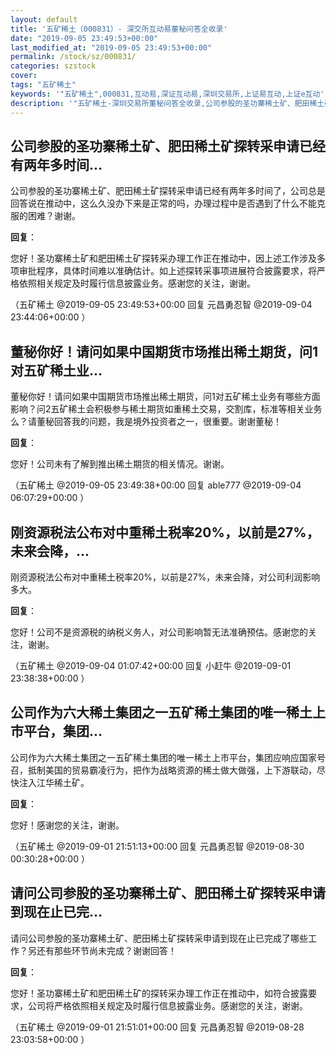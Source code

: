 ```yaml
---
layout: default
title: '五矿稀土（000831）- 深交所互动易董秘问答全收录'
date: "2019-09-05 23:49:53+00:00"
last_modified_at: "2019-09-05 23:49:53+00:00"
permalink: /stock/sz/000831/
categories: szstock
cover: 
tags: "五矿稀土"
keywords: '"五矿稀土",000831,互动易,深证互动易,深圳交易所,上证易互动,上证e互动'
description: '"五矿稀土-深圳交易所董秘问答全收录,公司参股的圣功寨稀土矿、肥田稀土矿探转采申请已经有两年多时间了，公司总是回答说在推动中，这么久没办下来是正常的吗，办理过程中是否遇到了什么不能克服的困难？谢谢。"'
---
```


## 公司参股的圣功寨稀土矿、肥田稀土矿探转采申请已经有两年多时间...

公司参股的圣功寨稀土矿、肥田稀土矿探转采申请已经有两年多时间了，公司总是回答说在推动中，这么久没办下来是正常的吗，办理过程中是否遇到了什么不能克服的困难？谢谢。

**回复**：

您好！圣功寨稀土矿和肥田稀土矿探转采办理工作正在推动中，因上述工作涉及多项审批程序，具体时间难以准确估计。如上述探转采事项进展符合披露要求，将严格依照相关规定及时履行信息披露业务。感谢您的关注，谢谢。 

（五矿稀土  @2019-09-05 23:49:53+00:00 回复 元昌勇忍智  @2019-09-04 23:44:06+00:00 ）

## 董秘你好！请问如果中国期货市场推出稀土期货，问1对五矿稀土业...

董秘你好！请问如果中国期货市场推出稀土期货，问1对五矿稀土业务有哪些方面影响？问2五矿稀土会积极参与稀土期货如重稀土交易，交割库，标准等相关业务么？请董秘回答我的问题，我是境外投资者之一，很重要。谢谢董秘！

**回复**：

您好！公司未有了解到推出稀土期货的相关情况。谢谢。 

（五矿稀土  @2019-09-05 23:49:38+00:00 回复 able777  @2019-09-04 06:07:29+00:00 ）

## 刚资源税法公布对中重稀土税率20%，以前是27%，未来会降，...

刚资源税法公布对中重稀土税率20%，以前是27%，未来会降，对公司利润影响多大。

**回复**：

您好！公司不是资源税的纳税义务人，对公司影响暂无法准确预估。感谢您的关注，谢谢。 

（五矿稀土  @2019-09-04 01:07:42+00:00 回复 小赶牛  @2019-09-01 23:38:38+00:00 ）

## 公司作为六大稀土集团之一五矿稀土集团的唯一稀土上市平台，集团...

公司作为六大稀土集团之一五矿稀土集团的唯一稀土上市平台，集团应响应国家号召，抵制美国的贸易霸凌行为，把作为战略资源的稀土做大做强，上下游联动，尽快注入江华稀土矿。

**回复**：

您好！感谢您的关注，谢谢。 

（五矿稀土  @2019-09-01 21:51:13+00:00 回复 元昌勇忍智  @2019-08-30 00:30:28+00:00 ）

## 请问公司参股的圣功寨稀土矿、肥田稀土矿探转采申请到现在止已完...

请问公司参股的圣功寨稀土矿、肥田稀土矿探转采申请到现在止已完成了哪些工作？另还有那些环节尚未完成？谢谢回答！

**回复**：

您好！圣功寨稀土矿和肥田稀土矿的探转采办理工作正在推动中，如符合披露要求，公司将严格依照相关规定及时履行信息披露业务。感谢您的关注，谢谢。 

（五矿稀土  @2019-09-01 21:51:01+00:00 回复 元昌勇忍智  @2019-08-28 23:03:58+00:00 ）

